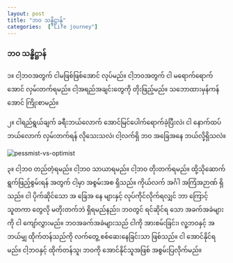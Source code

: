 ```yaml
---
layout: post
title: "ဘဝ သန္ဓိဋ္ဌာန်ုံ"
categories:  ["Life journey"]
---
```


### ဘဝ သန္ဓိဋ္ဌာန်

၁။ ငါ့ဘဝအတွက် ငါမဖြစ်ဖြစ်အောင် လုပ်မည်။ ငါ့ဘဝအတွက် ငါ မရောက်ရောက်အောင် လှမ်းတက်ရမည်။ ငါ့အရည်အချင်းတွေကို တိုးဖြည့်မည်။ သဘောထားမှန်ကန်အောင် ကြိုးစာမည်။

၂။ ငါရည်ရွယ်ချက် ခရီးဘယ်လောက် အောင်မြင်ပေါက်ရောက်ခဲ့ပြီးလဲ၊ ငါ နောက်ထပ် ဘယ်လောက် လှမ်းတက်ရန် လိုသေးသလဲ၊ ငါ့လက်ရှိ ဘဝ အခြေအနေ ဘယ်လို့ရှိသလဲ။

<!-- more -->

<img src="http://drive.google.com/uc?export=view&id=1GTj3QlYJJhhALaeMKXkgCI8nX_h2xIFW" alt="pessmist-vs-optimist">

၃။ ငါ့ဘဝ တည်တံ့ရမည်။ ငါ့ဘဝ သာယာရမည်။ ငါ့ဘဝ တိုးတက်ရမည်။ ထို့သိုဆောက်ရွက်ဖြည့်စွမ်းရန် အတွက် ငါ့မှာ အစွမ်းအစ ရှိသည်။ ကိုယ်လက် အင်္ဂါ အကြံအဉာဏ် ရှိသည်။ ငါ ပိုက်ဆိုင်သော အ ခြေအ နေ များနှင့် လုပ်ကိုင်လိုက်ရလျှင် ဘာ ကြောင့် သူတကာ တွေလို မတိုးတက်ဘဲ ရှိရမည်နည်း၊ ဘဝတွင် ရင်ဆိုင်ရ သော အခက်အခဲများကို ငါ ကျော်လွှားမည်။ ဘဝအခက်အခဲများသည် ငါကို အားစမ်းခြင်း၊ လူ့ဘဝနှင့် အဘယ်မျှ  ထိုက်တန်သည်ကို လက်တွေ့ စစ်ဆေးနေခြင်းသာ ဖြစ်သည်။ ငါ အောင်နိုင်ရမည်။ ငါ့ဘဝနှင့် ထိုက်တန်သူ၊ ဘဝကို အောင်နိုင်သူအဖြစ် အစွမ်းပြလိုက်မည်။
